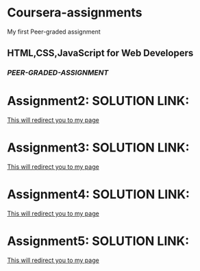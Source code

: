 # Coursera-assignments
My first Peer-graded assignment
## HTML,CSS,JavaScript for Web Developers
### *PEER-GRADED-ASSIGNMENT*

# Assignment2: SOLUTION LINK:
[This will redirect you to my page](https://sayansadhukhan.github.io/Full-stack-web-development/mod2_soln/)

# Assignment3: SOLUTION LINK:
[This will redirect you to my page](https://sayansadhukhan.github.io/Full-stack-web-development/mod3_soln/)

# Assignment4: SOLUTION LINK:
[This will redirect you to my page](https://sayansadhukhan.github.io/Full-stack-web-development/mod4_soln/)

# Assignment5: SOLUTION LINK:
[This will redirect you to my page](https://sayansadhukhan.github.io/Full-stack-web-development/module-5/)
